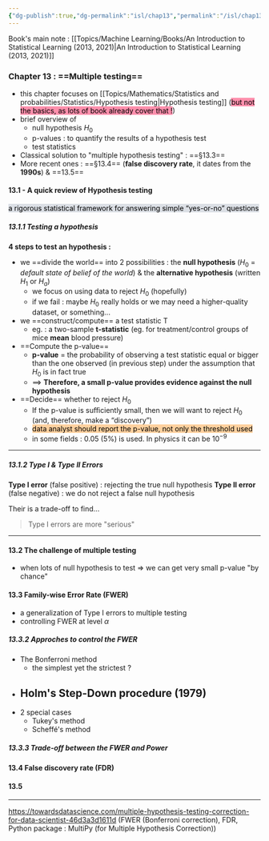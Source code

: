 ```yaml
---
{"dg-publish":true,"dg-permalink":"isl/chap13","permalink":"/isl/chap13/","dgHomeLink":true,"dgPassFrontmatter":false}
---
```



Book's main note : [[Topics/Machine Learning/Books/An Introduction to Statistical Learning (2013, 2021)|An Introduction to Statistical Learning (2013, 2021)]]

### Chapter 13 : ==Multiple testing==
- this chapter focuses on [[Topics/Mathematics/Statistics and probabilities/Statistics/Hypothesis testing|Hypothesis testing]] (<mark style="background: #FF5582A6;">but not the basics, as lots of book already cover that !</mark>)
- brief overview of 
	- null hypothesis $H_0$
	- p-values : to quantify the results of a hypothesis test
	- test statistics
- Classical solution to "multiple hypothesis testing" : ==§13.3==
- More recent ones : ==§13.4== (**false discovery rate**, it dates from the **1990s**) & ==13.5==

#### 13.1 - A quick review of Hypothesis testing
<mark style="background: #CACFD9A6;">a rigorous statistical framework for answering simple “yes-or-no” questions</mark> 
##### 13.1.1 Testing a hypothesis
**4 steps to test an hypothesis :**
- we ==divide the world== into 2 possibilities : the **null hypothesis** ($H_0$ = *default state of belief of the world*) & the **alternative hypothesis** (written $H_1$ or $H_a$)
	- we focus on using data to reject $H_0$ (hopefully)
	- if we fail : maybe $H_0$ really holds or we may need a higher-quality dataset, or something...
- we ==construct/compute== a test statistic T
	- eg. : a two-sample **t-statistic** (eg. for treatment/control groups of mice **mean** blood pressure)
- ==Compute the p-value==
	- **p-value** = the probability of observing a test statistic equal or bigger than the one observed (in previous step) under the assumption that $H_0$ is in fact true
	- ==> **Therefore, a small p-value provides evidence against the null hypothesis**
- ==Decide== whether to reject $H_0$
	- If the p-value is suﬃciently small, then we will want to reject $H_0$ (and, therefore, make a “discovery”)
	- <mark style="background: #FFB86CA6;">data analyst should report the p-value, not only the threshold used</mark> 
	- in some fields : 0.05 (5%) is used. In physics it can be $10^{-9}$

---
##### 13.1.2 Type I & Type II Errors
**Type I error** (false positive) : rejecting the true null hypothesis
**Type II error** (false negative) : we do not reject a false null hypothesis

Their is a trade-off to find...
> Type I errors are more "serious"

---
#### 13.2 The challenge of multiple testing
- when lots of null hypothesis to test => we can get very small p-value "by chance"

#### 13.3 Family-wise Error Rate (FWER)
- a generalization of Type I errors to multiple testing
- controlling FWER at level $\alpha$

##### 13.3.2 Approches to control the FWER
- The Bonferroni method
	- the simplest yet the strictest ?
- Holm's Step-Down procedure (1979)
	- 
- 2 special cases
	- Tukey's method
	- Scheffé's method

##### 13.3.3 Trade-off between the FWER and Power

#### 13.4 False discovery rate (FDR)

#### 13.5 

---
https://towardsdatascience.com/multiple-hypothesis-testing-correction-for-data-scientist-46d3a3d1611d (FWER (Bonferroni correction), FDR, Python package : MultiPy (for Multiple Hypothesis Correction))
